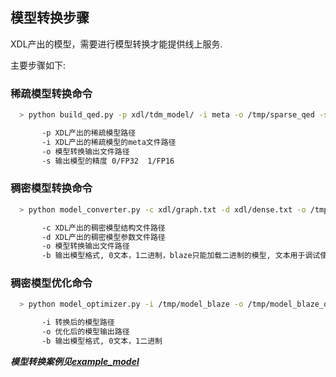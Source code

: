 ## 模型转换步骤

XDL产出的模型，需要进行模型转换才能提供线上服务.

主要步骤如下:

### 稀疏模型转换命令

```bash
  > python build_qed.py -p xdl/tdm_model/ -i meta -o /tmp/sparse_qed -s 0

       -p XDL产出的稀疏模型路径
       -i XDL产出的稀疏模型的meta文件路径
       -o 模型转换输出文件路径
       -s 输出模型的精度 0/FP32  1/FP16
```

### 稠密模型转换命令
        
```bash
  > python model_converter.py -c xdl/graph.txt -d xdl/dense.txt -o /tmp/model_blaze -b 1

       -c XDL产出的稠密模型结构文件路径
       -d XDL产出的稠密模型参数文件路径
       -o 模型转换输出文件路径
       -b 输出模型格式, 0文本，1二进制，blaze只能加载二进制的模型, 文本用于调试使用
```

### 稠密模型优化命令

```bash
  > python model_optimizer.py -i /tmp/model_blaze -o /tmp/model_blaze_optimized -b 1

       -i 转换后的模型路径
       -o 优化后的模型输出路径
       -b 输出模型格式, 0文本，1二进制
```


___模型转换案例见[example\_model](example_model/README.md)___


